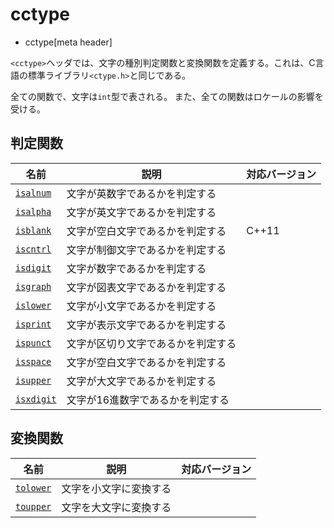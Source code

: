 # cctype
* cctype[meta header]

`<cctype>`ヘッダでは、文字の種別判定関数と変換関数を定義する。これは、C言語の標準ライブラリ`<ctype.h>`と同じである。

全ての関数で、文字は`int`型で表される。
また、全ての関数はロケールの影響を受ける。

## 判定関数

| 名前 | 説明 | 対応バージョン |
|------|------|----------------|
| [`isalnum`](cctype/isalnum.md) | 文字が英数字であるかを判定する | |
| [`isalpha`](cctype/isalpha.md) | 文字が英文字であるかを判定する | |
| [`isblank`](cctype/isblank.md) | 文字が空白文字であるかを判定する | C++11 |
| [`iscntrl`](cctype/iscntrl.md) | 文字が制御文字であるかを判定する | |
| [`isdigit`](cctype/isdigit.md) | 文字が数字であるかを判定する | |
| [`isgraph`](cctype/isgraph.md) | 文字が図表文字であるかを判定する | |
| [`islower`](cctype/islower.md) | 文字が小文字であるかを判定する | |
| [`isprint`](cctype/isprint.md) | 文字が表示文字であるかを判定する | |
| [`ispunct`](cctype/ispunct.md) | 文字が区切り文字であるかを判定する | |
| [`isspace`](cctype/isspace.md) | 文字が空白文字であるかを判定する | |
| [`isupper`](cctype/isupper.md) | 文字が大文字であるかを判定する | |
| [`isxdigit`](cctype/isxdigit.md) | 文字が16進数字であるかを判定する | |


## 変換関数

| 名前 | 説明 | 対応バージョン |
|------|------|----------------|
| [`tolower`](cctype/tolower.md) | 文字を小文字に変換する | |
| [`toupper`](cctype/toupper.md) | 文字を大文字に変換する | |
